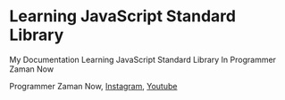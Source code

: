 # Learning JavaScript Standard Library

My Documentation Learning JavaScript Standard Library In Programmer Zaman Now

Programmer Zaman Now, [Instagram](https://www.instagram.com/programmerzamannow/), [Youtube](https://www.youtube.com/ProgrammerZamanNow)
